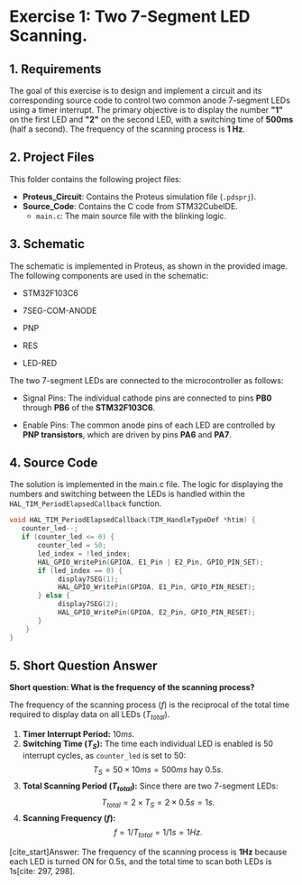 # Exercise 1: Two 7-Segment LED Scanning.

## 1. Requirements

The goal of this exercise is to design and implement a circuit and its corresponding source code to control two common anode 7-segment LEDs using a timer interrupt. The primary objective is to display the number **"1"** on the first LED and **"2"** on the second LED, with a switching time of **500ms** (half a second). The frequency of the scanning process is **1 Hz**.

## 2. Project Files

This folder contains the following project files:

* **Proteus_Circuit**: Contains the Proteus simulation file (`.pdsprj`).
* **Source_Code**: Contains the C code from STM32CubeIDE.
    * `main.c`: The main source file with the blinking logic.

## 3. Schematic

The schematic is implemented in Proteus, as shown in the provided image. The following components are used in the schematic:

* STM32F103C6

* 7SEG-COM-ANODE

* PNP

* RES

* LED-RED

The two 7-segment LEDs are connected to the microcontroller as follows:

* Signal Pins: The individual cathode pins are connected to pins **PB0** through **PB6** of the **STM32F103C6**.

* Enable Pins: The common anode pins of each LED are controlled by **PNP transistors**, which are driven by pins **PA6** and **PA7**. 

## 4. Source Code
The solution is implemented in the main.c file. The logic for displaying the numbers and switching between the LEDs is handled within the `HAL_TIM_PeriodElapsedCallback` function.
```c
void HAL_TIM_PeriodElapsedCallback(TIM_HandleTypeDef *htim) {
   counter_led--;
   if (counter_led <= 0) {
       counter_led = 50;
       led_index = !led_index;
       HAL_GPIO_WritePin(GPIOA, E1_Pin | E2_Pin, GPIO_PIN_SET);
       if (led_index == 0) {
            display7SEG(1);
            HAL_GPIO_WritePin(GPIOA, E1_Pin, GPIO_PIN_RESET);
       } else {
            display7SEG(2);
            HAL_GPIO_WritePin(GPIOA, E2_Pin, GPIO_PIN_RESET);
       }
    }
}
```
## 5. Short Question Answer

**Short question: What is the frequency of the scanning process?**

The frequency of the scanning process ($f$) is the reciprocal of the total time required to display data on all LEDs ($T_{total}$).

1.  **Timer Interrupt Period:** $10ms$.
2.  **Switching Time ($T_S$):** The time each individual LED is enabled is 50 interrupt cycles, as `counter_led` is set to 50:
    $$T_S = 50 \times 10ms = 500ms \text{ hay } 0.5s \text{.}$$
3.  **Total Scanning Period ($T_{total}$):** Since there are two 7-segment LEDs:
    $$T_{total} = 2 \times T_S = 2 \times 0.5s = 1s \text{.}$$
4.  **Scanning Frequency ($f$):**
    $$f = 1 / T_{total} = 1 / 1s = 1Hz \text{.}$$

[cite_start]Answer: The frequency of the scanning process is **1Hz** because each LED is turned ON for 0.5s, and the total time to scan both LEDs is 1s[cite: 297, 298].
